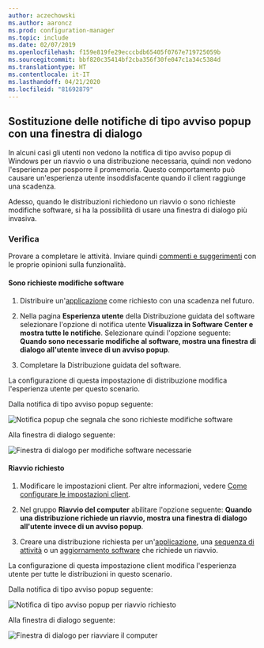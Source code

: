 ```yaml
---
author: aczechowski
ms.author: aaroncz
ms.prod: configuration-manager
ms.topic: include
ms.date: 02/07/2019
ms.openlocfilehash: f159e819fe29ecccbdb65405f0767e719725059b
ms.sourcegitcommit: bbf820c35414bf2cba356f30fe047c1a34c5384d
ms.translationtype: HT
ms.contentlocale: it-IT
ms.lasthandoff: 04/21/2020
ms.locfileid: "81692879"
---
```

## <a name="replace-toast-notifications-with-dialog-window"></a><a name="bkmk_impact"></a> Sostituzione delle notifiche di tipo avviso popup con una finestra di dialogo
<!--3555947-->

In alcuni casi gli utenti non vedono la notifica di tipo avviso popup di Windows per un riavvio o una distribuzione necessaria, quindi non vedono l'esperienza per posporre il promemoria. Questo comportamento può causare un'esperienza utente insoddisfacente quando il client raggiunge una scadenza.

Adesso, quando le distribuzioni richiedono un riavvio o sono richieste modifiche software, si ha la possibilità di usare una finestra di dialogo più invasiva. 


### <a name="try-it-out"></a>Verifica

Provare a completare le attività. Inviare quindi [commenti e suggerimenti](../../../../understand/find-help.md#product-feedback) con le proprie opinioni sulla funzionalità.


#### <a name="software-changes-are-required"></a>Sono richieste modifiche software

1. Distribuire un'[applicazione](../../../../../apps/deploy-use/deploy-applications.md) come richiesto con una scadenza nel futuro.  

2. Nella pagina **Esperienza utente** della Distribuzione guidata del software selezionare l'opzione di notifica utente **Visualizza in Software Center e mostra tutte le notifiche**. Selezionare quindi l'opzione seguente: **Quando sono necessarie modifiche al software, mostra una finestra di dialogo all'utente invece di un avviso popup**.  

3. Completare la Distribuzione guidata del software.

La configurazione di questa impostazione di distribuzione modifica l'esperienza utente per questo scenario.

Dalla notifica di tipo avviso popup seguente:

![Notifica popup che segnala che sono richieste modifiche software](../../media/3555947-required-toast.png)  

Alla finestra di dialogo seguente:

![Finestra di dialogo per modifiche software necessarie](../../media/3555947-required-dialog.png)


#### <a name="restart-required"></a>Riavvio richiesto

1. Modificare le impostazioni client. Per altre informazioni, vedere [Come configurare le impostazioni client](../../../../clients/deploy/configure-client-settings.md).  

2. Nel gruppo **Riavvio del computer** abilitare l'opzione seguente: **Quando una distribuzione richiede un riavvio, mostra una finestra di dialogo all'utente invece di un avviso popup**.  

3. Creare una distribuzione richiesta per un'[applicazione](../../../../../apps/deploy-use/deploy-applications.md), una [sequenza di attività](../../../../../osd/deploy-use/deploy-a-task-sequence.md) o un [aggiornamento software](../../../../../sum/deploy-use/deploy-software-updates.md) che richiede un riavvio.  

La configurazione di questa impostazione client modifica l'esperienza utente per tutte le distribuzioni in questo scenario.

Dalla notifica di tipo avviso popup seguente:

![Notifica di tipo avviso popup per riavvio richiesto](../../media/3555947-restart-toast.png)  

Alla finestra di dialogo seguente:

![Finestra di dialogo per riavviare il computer](../../media/3555947-restart-dialog.png)

